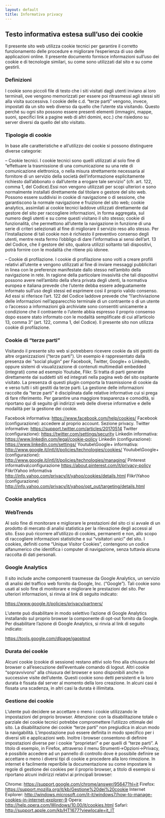 ```yaml
---
layout: default
title: Informativa privacy
---
```

## Testo informativa estesa sull’uso dei cookie

Il presente sito web utilizza cookie tecnici per garantire il corretto funzionamento delle procedure e migliorare l’esperienza di uso delle applicazioni online. Il presente documento fornisce informazioni sull’uso dei cookie e di tecnologie similari, su come sono utilizzati dal sito e su come gestirli.

### Definizioni
I cookie sono piccoli file di testo che i siti visitati dagli utenti inviano ai loro terminali, ove vengono memorizzati per essere poi ritrasmessi agli stessi siti alla visita successiva. I cookie delle c.d. “terze parti” vengono, invece, impostati da un sito web diverso da quello che l’utente sta visitando. Questo perché su ogni sito possono essere presenti elementi (immagini, mappe, suoni, specifici link a pagine web di altri domini, ecc.) che risiedono su server diversi da quello del sito visitato.

### Tipologie di cookie
In base alle caratteristiche e all’utilizzo dei cookie si possono distinguere diverse categorie:

– Cookie tecnici. I cookie tecnici sono quelli utilizzati al solo fine di “effettuare la trasmissione di una comunicazione su una rete di comunicazione elettronica, o nella misura strettamente necessaria al fornitore di un servizio della società dell’informazione esplicitamente richiesto dall’abbonato o dall’utente a erogare tale servizio” (cfr. art. 122, comma 1, del Codice).Essi non vengono utilizzati per scopi ulteriori e sono normalmente installati direttamente dal titolare o gestore del sito web. Possono essere suddivisi in cookie di navigazione o di sessione, che garantiscono la normale navigazione e fruizione del sito web; cookie analytics, assimilati ai cookie tecnici laddove utilizzati direttamente dal gestore del sito per raccogliere informazioni, in forma aggregata, sul numero degli utenti e su come questi visitano il sito stesso; cookie di funzionalità, che permettono all’utente la navigazione in funzione di una serie di criteri selezionati al fine di migliorare il servizio reso allo stesso. Per l’installazione di tali cookie non è richiesto il preventivo consenso degli utenti, mentre resta fermo l’obbligo di dare l’informativa ai sensi dell’art. 13 del Codice, che il gestore del sito, qualora utilizzi soltanto tali dispositivi, potrà fornire con le modalità che ritiene più idonee.

– Cookie di profilazione. I cookie di profilazione sono volti a creare profili relativi all’utente e vengono utilizzati al fine di inviare messaggi pubblicitari in linea con le preferenze manifestate dallo stesso nell’ambito della navigazione in rete. In ragione della particolare invasività che tali dispositivi possono avere nell’ambito della sfera privata degli utenti, la normativa europea e italiana prevede che l’utente debba essere adeguatamente informato sull’uso degli stessi ed esprimere così il proprio valido consenso. Ad essi si riferisce l’art. 122 del Codice laddove prevede che “l’archiviazione delle informazioni nell’apparecchio terminale di un contraente o di un utente o l’accesso a informazioni già archiviate sono consentiti unicamente a condizione che il contraente o l’utente abbia espresso il proprio consenso dopo essere stato informato con le modalità semplificate di cui all’articolo 13, comma 3” (art. 122, comma 1, del Codice). Il presente sito non utilizza cookie di profilazione.

### Cookie di “terze parti”
Visitando il presente sito web si potrebbero ricevere cookie da siti gestiti da altre organizzazioni (“terze parti”). Un esempio è rappresentato dalla presenza dei “social plugin” per Facebook, Twitter, Google+ o LinkedIn, oppure sistemi di visualizzazione di contenuti multimediali embedded (integrati) come ad esempio Youtube, Flikr. Si tratta di parti generate direttamente dai suddetti siti ed integrati nella pagina web del sito ospitante visitato. La presenza di questi plugin comporta la trasmissione di cookie da e verso tutti i siti gestiti da terze parti. La gestione delle informazioni raccolte da “terze parti” è disciplinata dalle relative informative cui si prega di fare riferimento. Per garantire una maggiore trasparenza e comodità, si riportano qui di seguito gli indirizzi web delle diverse informative e delle modalità per la gestione dei cookie.

Facebook informativa: https://www.facebook.com/help/cookies/
Facebook (configurazione): accedere al proprio account. Sezione privacy.
Twitter informative: https://support.twitter.com/articles/20170514
Twitter (configurazione): https://twitter.com/settings/security
Linkedin informativa: https://www.linkedin.com/legal/cookie-policy
Linkedin (configurazione): https://www.linkedin.com/settings/
Youtube\Google+ informativa: http://www.google.it/intl/it/policies/technologies/cookies/
Youtube\Google+ (configurazione): http://www.google.it/intl/it/policies/technologies/managing/
Pinterest informativa\configurazione https://about.pinterest.com/it/privacy-policy
Flikr\Yahoo informativa http://info.yahoo.com/privacy/it/yahoo/cookies/details.html
Flikr\Yahoo (configurazione) http://info.yahoo.com/privacy/it/yahoo/opt_out/targeting/details.html

### Cookie analytics
### WebTrends
Al solo fine di monitorare e migliorare le prestazioni del sito ci si avvale di un prodotto di mercato di analisi statistica per la rilevazione degli accessi al sito. Esso può ricorrere all’utilizzo di cookies, permanenti e non, allo scopo di raccogliere informazioni statistiche e sui “visitatori unici” del sito. I cookies, definiti come “Unique Visitor Cookies”, contengono un codice alfanumerico che identifica i computer di navigazione, senza tuttavia alcuna raccolta di dati personali.

### Google Analytics
Il sito include anche componenti trasmesse da Google Analytics, un servizio di analisi del traffico web fornito da Google, Inc. (“Google”). Tali cookie sono usati al solo fine di monitorare e migliorare le prestazioni del sito. Per ulteriori informazioni, si rinvia al link di seguito indicato:

https://www.google.it/policies/privacy/partners/

L’utente può disabilitare in modo selettivo l’azione di Google Analytics installando sul proprio browser la componente di opt-out fornito da Google. Per disabilitare l’azione di Google Analytics, si rinvia al link di seguito indicato:

https://tools.google.com/dlpage/gaoptout

### Durata dei cookie
Alcuni cookie (cookie di sessione) restano attivi solo fino alla chiusura del browser o all’esecuzione dell’eventuale comando di logout. Altri cookie “sopravvivono” alla chiusura del browser e sono disponibili anche in successive visite dell’utente. Questi cookie sono detti persistenti e la loro durata è fissata dal server al momento della loro creazione. In alcuni casi è fissata una scadenza, in altri casi la durata è illimitata.

### Gestione dei cookie
L’utente può decidere se accettare o meno i cookie utilizzando le impostazioni del proprio browser.
Attenzione: con la disabilitazione totale o parziale dei cookie tecnici potrebbe compromettere l’utilizzo ottimale del sito.
La disabilitazione dei cookie “terze parti” non pregiudica in alcun modo la navigabilità.
L’impostazione può essere definita in modo specifico per i diversi siti e applicazioni web. Inoltre i browser consentono di definire impostazioni diverse per i cookie “proprietari” e per quelli di “terze parti”. A titolo di esempio, in Firefox, attraverso il menu Strumenti->Opzioni->Privacy, è possibile accedere ad un pannello di controllo dove è possibile definire se accettare o meno i diversi tipi di cookie e procedere alla loro rimozione. In internet è facilmente reperibile la documentazione su come impostare le regole di gestione dei cookies per il proprio browser, a titolo di esempio si riportano alcuni indirizzi relativi ai principali browser:

Chrome: https://support.google.com/chrome/answer/95647?hl=it
Firefox: https://support.mozilla.org/it/kb/Gestione%20dei%20cookie
Internet Explorer: http://windows.microsoft.com/it-it/windows7/how-to-manage-cookies-in-internet-explorer-9
Opera: http://help.opera.com/Windows/10.00/it/cookies.html
Safari: http://support.apple.com/kb/HT1677?viewlocale=it_IT

